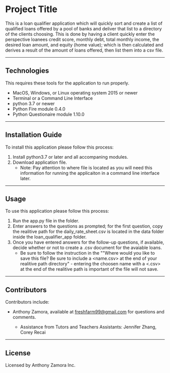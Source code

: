 # Project Title

This is a loan qualifier application which will quickly sort and create a list of qualified loans offered by a pool of banks and deliver that list to a directory of the clients choosing.  This is done by having a client quickly enter the perspective loanees credit score, monthly debt, total monthly income, the desired loan amount, and equity (home value); which is then calculated and derives a result of the amount of loans offered, then list them into a csv file.

---

## Technologies

This requires these tools for the application to run properly.
- MacOS, Windows, or Linux operating system 2015 or newer
- Terminal or a Command Line Interface
- python 3.7 or newer
- Python Fire module 0.4.0
- Python Questionaire module 1.10.0

---

## Installation Guide

To install this application please follow this process:

1. Install python3.7 or later and all accompaning modules.
2. Download application file.
    - Note: Pay attention to where file is located as you will need this information for running the applicaiton in a command line interface later.

---

## Usage

To use this application please follow this process:

1. Run the app.py file in the folder.
2. Enter answers to the questions as prompted; for the first question, copy the realitive path for the daily_rate_sheet.csv is located in the data folder inside the loan_qualifier_app folder.
3. Once you have entered answers for the follow-up questions, if available, decide whether or not to create a .csv document for the avaiable loans.
    * Be sure to follow the instruction in the ""Where would you like to save this file?  Be sure to include a <name.csv> at the end of your realitive path directory" - entering the choosen name with a <.csv> at the end of the realitive path is important of the file will not save.

---

## Contributors

Contributors include:
- Anthony Zamora, available at freshfarm99@gmail.com for questions and comments.

    - Assistance from Tutors and Teachers Assistants:
        Jennifer Zhang, Corey Recai

---

## License

Licensed by Anthony Zamora Inc.
